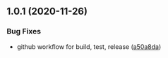 ## 1.0.1 (2020-11-26)


### Bug Fixes

* github workflow for build, test, release ([a50a8da](https://github.com/gatsbyjs/gatsby-starter-blog/commit/a50a8daf7313a6d3450ae2267ac9b8ff965328d5))



